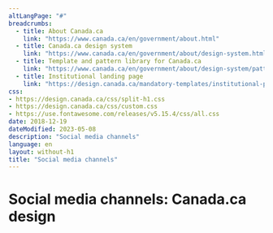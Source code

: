 ```yaml
---
altLangPage: "#"
breadcrumbs:
  - title: About Canada.ca
    link: "https://www.canada.ca/en/government/about.html"
  - title: Canada.ca design system
    link: "https://www.canada.ca/en/government/about/design-system.html"
  - title: Template and pattern library for Canada.ca
    link: "https://www.canada.ca/en/government/about/design-system/pattern-library.html"
  - title: Institutional landing page
    link: "https://design.canada.ca/mandatory-templates/institutional-profile-pages.html"    
css:
- https://design.canada.ca/css/split-h1.css
- https://design.canada.ca/css/custom.css
- https://use.fontawesome.com/releases/v5.15.4/css/all.css
date: 2018-12-19
dateModified: 2023-05-08
description: "Social media channels"
language: en
layout: without-h1
title: "Social media channels"
---
```

<h1 property="name" id="wb-cont" dir="ltr"><span class="stacked"><span>Social media channels</span>: <span>Canada.ca design</span></span></h1>
